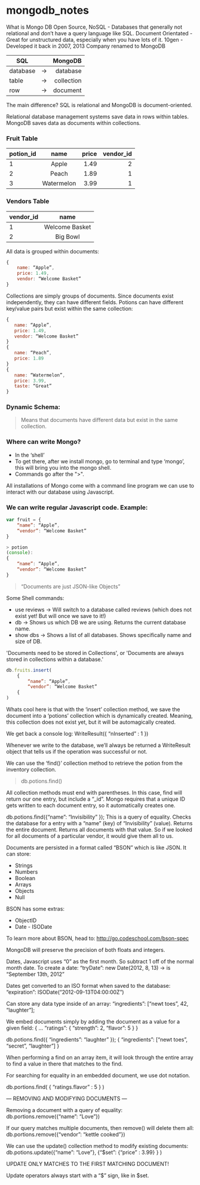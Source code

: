 # mongodb_notes

What is Mongo DB
Open Source, NoSQL - Databases that generally not relational and don’t have a query language like SQL. 
Document Orientated - Great for unstructured data, especially when you have lots of it.
10gen - Developed it back in 2007, 2013 Company renamed to MongoDB

| SQL        |            | MongoDB  |
| ------------- |:-------------:| -----:|
| database      | -> | database |
| table     | ->     |   collection |
| row | ->      |    document |

The main difference? SQL is relational and MongoDB is document-oriented. 

Relational database management systems save data in rows within tables. MongoDB saves data as documents within collections. 

### Fruit Table

| potion_id        | name           | price  | vendor_id |
| ------------- |:-------------:| -----:| -----:|
| 1      | Apple | 1.49 | 2 |
| 2     | Peach     |   1.89 | 1 |
| 3 | Watermelon     |    3.99 | 1 |


### Vendors Table

| vendor_id        |    name        | 
| ------------- |:-------------:| 
| 1      | Welcome Basket | 
| 2     | Big Bowl     |   

All data is grouped within documents:
```javascript
{
	name: “Apple”,
	price: 1.49,
	vendor: “Welcome Basket”
}
```

Collections are simply groups of documents. Since documents exist independently, they can have different fields. 
Potions can have different key/value pairs but exist within the same collection:
```javascript
{
   name: “Apple”,
   price: 1.49,
   vendor: “Welcome Basket”
}
{
   name: “Peach”,
   price: 1.89
}
{
   name: “Watermelon”,
   price: 3.99,
   taste: “Great”
}
```

### Dynamic Schema: 
> Means that documents have different data but exist in the same collection.

### Where can write Mongo?
* In the ‘shell’
* To get there, after we install mongo, go to terminal and type ‘mongo’, this will bring you into the mongo shell.
* Commands go after the ">".

All installations of Mongo come with a command line program we can use to interact with our database using Javascript.

### We can write regular Javascript code. Example:
```javascript
var fruit = {
	“name”: “Apple”,
	“vendor”: “Welcome Basket”
}
```
```javascript
> potion
(console):
{
	“name”: “Apple”,
	“vendor”: “Welcome Basket”
}
```
> “Documents are just JSON-like Objects”

Some Shell commands:
* use reviews -> Will switch to a database called reviews (which does not exist yet! But will once we save to it!)
* db -> Shows us which DB we are using. Returns the current database name.
* show dbs -> Shows a list of all databases. Shows specifically name and size of DB.

'Documents need to be stored in Collections', or 'Documents are always stored in collections within a database.'
```javascript
db.fruits.insert(
	{
		“name”: “Apple”,
		“vendor”: “Welcome Basket”
	{
)
```
Whats cool here is that with the ‘insert’ collection method, we save the document into a ‘potions’ collection which is dynamically created. Meaning, this collection does not exist yet, but it will be automagically created. 

We get back a console log:
WriteResult({ “nInserted” : 1 })

Whenever we write to the database, we’ll always be returned a WriteResult object that tells us if the operation was successful or not.

We can use the ‘find()’ collection method to retrieve the potion from the inventory collection.
> db.potions.find()

All collection methods must end with parentheses. 
In this case, find will return our one entry, but include a “_id”.
Mongo requires that a unique ID gets written to each document entry, so it automatically creates one.

db.potions.find({“name”: “Invisibility” });
This is a query of equality. Checks the database for a entry with a “name” (key) of “Invisibility” (value).
Returns the entire document.
Returns all documents with that value.
So if we looked for all documents of a particular vendor, it would give them all to us.

Documents are persisted in a format called “BSON” which is like JSON.
It can store:
* Strings
* Numbers
* Boolean
* Arrays
* Objects
* Null

BSON has some extras:
* ObjectID
* Date - ISODate

To learn more about BSON, head to:
http://go.codeschool.com/bson-spec

MongoDB will preserve the precision of both floats and integers.

Dates, Javascript uses “0” as the first month. So subtract 1 off of the normal month date.
To create a date:
“tryDate”: new Date(2012, 8, 13) -> is “September 13th, 2012”

Dates get converted to an ISO format when saved to the database:
“expiration”: ISODate(“2012-09-13T04:00:00Z”)

Can store any data type inside of an array:
“ingredients”: [“newt toes”, 42, “laughter”];

We embed documents simply by adding the document as a value for a given field:
{
	…
	“ratings”: { “strength”: 2, “flavor”: 5 }
}

db.potions.find({ “ingredients”: “laughter” });
{
	“ingredients”: [“newt toes”, “secret”, “laughter”]
}

When performing a find on an array item, it will look through the entire array to find a value in there that matches to the find.

For searching for equality in an embedded document, we use dot notation.

db.portions.find( { “ratings.flavor” : 5 } )

— REMOVING AND MODIFYING DOCUMENTS —

Removing a document with a query of equality:
db.portions.remove({“name”: “Love”})

If our query matches multiple documents, then remove() will delete them all:
db.portions.remove({“vendor”: “kettle cooked”})

We can use the update() collection method to modify existing documents:
db.potions.update({“name”: “Love”}, {“$set”: {“price” : 3.99} } )

UPDATE ONLY MATCHES TO THE FIRST MATCHING DOCUMENT!

Update operators always start with a “$” sign, like in $set. 
